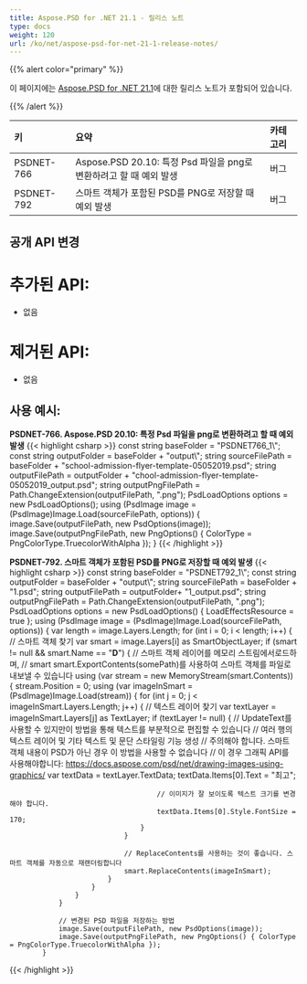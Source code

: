 ```yaml
---
title: Aspose.PSD for .NET 21.1 - 릴리스 노트
type: docs
weight: 120
url: /ko/net/aspose-psd-for-net-21-1-release-notes/
---
```


{{% alert color="primary" %}} 

이 페이지에는 [Aspose.PSD for .NET 21.1](https://www.nuget.org/packages/Aspose.PSD/)에 대한 릴리스 노트가 포함되어 있습니다.

{{% /alert %}} 

|**키**|**요약**|**카테고리**|
| :- | :- | :- |
|PSDNET-766|Aspose.PSD 20.10: 특정 Psd 파일을 png로 변환하려고 할 때 예외 발생|버그|
|PSDNET-792|스마트 객체가 포함된 PSD를 PNG로 저장할 때 예외 발생|버그|

## **공개 API 변경**
# **추가된 API:**
- 없음

# **제거된 API:**
- 없음

## **사용 예시:**
**PSDNET-766. Aspose.PSD 20.10: 특정 Psd 파일을 png로 변환하려고 할 때 예외 발생**
{{< highlight csharp >}}
            const string baseFolder = "PSDNET766_1\\";
            const string outputFolder = baseFolder + "output\\";
            string sourceFilePath = baseFolder + "school-admission-flyer-template-05052019.psd";
            string outputFilePath = outputFolder + "chool-admission-flyer-template-05052019_output.psd";
            string outputPngFilePath = Path.ChangeExtension(outputFilePath, ".png");
            PsdLoadOptions options = new PsdLoadOptions();
            using (PsdImage image = (PsdImage)Image.Load(sourceFilePath, options))
            {
                image.Save(outputFilePath, new PsdOptions(image));
                image.Save(outputPngFilePath, new PngOptions() { ColorType = PngColorType.TruecolorWithAlpha });
            }
{{< /highlight >}}

**PSDNET-792. 스마트 객체가 포함된 PSD를 PNG로 저장할 때 예외 발생**
{{< highlight csharp >}}
            const string baseFolder = "PSDNET792_1\\";
            const string outputFolder = baseFolder + "output\\";
            string sourceFilePath = baseFolder + "1.psd";
            string outputFilePath = outputFolder+ "1_output.psd";
            string outputPngFilePath = Path.ChangeExtension(outputFilePath, ".png");
            PsdLoadOptions options = new PsdLoadOptions() { LoadEffectsResource = true };
            using (PsdImage image = (PsdImage)Image.Load(sourceFilePath, options))
            {
                var length = image.Layers.Length;
                for (int i = 0; i < length; i++)
                {
                    // 스마트 객체 찾기
                    var smart = image.Layers[i] as SmartObjectLayer;
                    if (smart != null && smart.Name == "__D__")
                    {
                        // 스마트 객체 레이어를 메모리 스트림에서로드하며,
                        // smart smart.ExportContents(somePath)를 사용하여 스마트 객체를 파일로 내보낼 수 있습니다
                        using (var stream = new MemoryStream(smart.Contents))
                        {
                            stream.Position = 0;
                            using (var imageInSmart = (PsdImage)Image.Load(stream))
                            {
                                for (int j = 0; j < imageInSmart.Layers.Length; j++)
                                {
                                    // 텍스트 레이어 찾기
                                    var textLayer = imageInSmart.Layers[j] as TextLayer;
                                    if (textLayer != null)
                                    {
                                        // UpdateText를 사용할 수 있지만이 방법을 통해 텍스트를 부분적으로 편집할 수 있습니다
                                        // 여러 행의 텍스트 레이어 및 기타 텍스트 및 문단 스타일링 기능 생성
                                        // 주의해야 합니다. 스마트 객체 내용이 PSD가 아닌 경우 이 방법을 사용할 수 없습니다
                                        // 이 경우 그래픽 API를 사용해야합니다: https://docs.aspose.com/psd/net/drawing-images-using-graphics/
                                        var textData = textLayer.TextData;
                                        textData.Items[0].Text = "최고";

                                        // 이미지가 잘 보이도록 텍스트 크기를 변경해야 합니다.
                                        textData.Items[0].Style.FontSize = 170;
                                    }
                                }

                                // ReplaceContents를 사용하는 것이 좋습니다. 스마트 객체를 자동으로 재랜더링합니다
                                smart.ReplaceContents(imageInSmart);
                            }
                        }
                    }
                }

                // 변경된 PSD 파일을 저장하는 방법
                image.Save(outputFilePath, new PsdOptions(image));
                image.Save(outputPngFilePath, new PngOptions() { ColorType = PngColorType.TruecolorWithAlpha });
            }
{{< /highlight >}}
